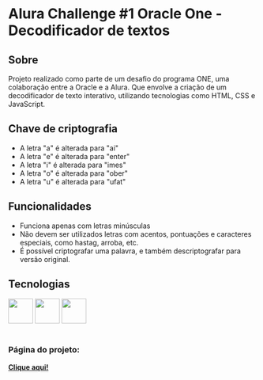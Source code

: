 <h1>Alura Challenge #1 Oracle One - Decodificador de textos</h1>

<h2>Sobre</h2>
<p>Projeto realizado como parte de um desafio do programa ONE, uma colaboração entre a Oracle e a Alura. Que envolve a criação de um decodificador de texto interativo, utilizando tecnologias como HTML, CSS e JavaScript.</p>

<h2>Chave de criptografia</h2>
<ul>
  <li>A letra "a" é alterada para "ai"</li>
  <li>A letra "e" é alterada para "enter"</li>
  <li>A letra "i" é alterada para "imes"</li>
  <li>A letra "o" é alterada para "ober"</li>
  <li>A letra "u" é alterada para "ufat"</li>
</ul>

<h2>Funcionalidades</h2>
<ul>
  <li>Funciona apenas com letras minúsculas</li>
  <li>Não devem ser utilizados letras com acentos, pontuações e caracteres especiais, como hastag, arroba, etc.</li>
  <li>É possível criptografar uma palavra, e também descriptografar para versão original.</li>
</ul>

<h2>Tecnologias</h2>
<div>
  <img height="50" width="50" src="https://cdn.jsdelivr.net/gh/devicons/devicon@latest/icons/html5/html5-plain-wordmark.svg" />
  <img height="50" width="50" src="https://cdn.jsdelivr.net/gh/devicons/devicon@latest/icons/css3/css3-plain-wordmark.svg" />
  <img height="50" width="50" src="https://cdn.jsdelivr.net/gh/devicons/devicon@latest/icons/javascript/javascript-original.svg" />
</div>
<br>
<h3>Página do projeto:</h3>
<a href="https://decodificador-alura-xi.vercel.app/" target="_blank"><strong>Clique aqui!</strong></a>
